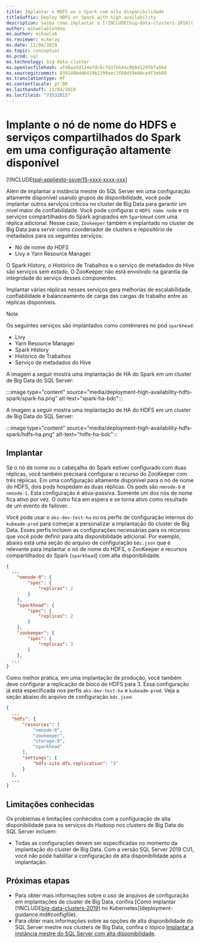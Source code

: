 ```yaml
---
title: Implantar o HDFS ou o Spark com alta disponibilidade
titleSuffix: Deploy HDFS or Spark with high availability
description: Saiba como implantar o [!INCLUDE[big-data-clusters-2019](../includes/ssbigdataclusters-ver15.md)] (versão prévia) com alta disponibilidade.
author: mihaelablendea
ms.author: mihaelab
ms.reviewer: mikeray
ms.date: 11/04/2019
ms.topic: conceptual
ms.prod: sql
ms.technology: big-data-cluster
ms.openlocfilehash: afd8aa5d124e7dc6c7d37bb44c9b64129f8fa564
ms.sourcegitcommit: 830149bdd6419b2299aec3f60d59e80ce4f3eb80
ms.translationtype: HT
ms.contentlocale: pt-BR
ms.lasthandoff: 11/04/2019
ms.locfileid: "73532015"
---
```

# <a name="deploy-hdfs-name-node-and-shared-spark-services-in-a-highly-available-configuration"></a>Implante o nó de nome do HDFS e serviços compartilhados do Spark em uma configuração altamente disponível

[!INCLUDE[tsql-appliesto-ssver15-xxxx-xxxx-xxx](../includes/tsql-appliesto-ssver15-xxxx-xxxx-xxx.md)]

Além de implantar a instância mestre do SQL Server em uma configuração altamente disponível usando grupos de disponibilidade, você pode implantar outros serviços críticos no cluster de Big Data para garantir um nível maior de confiabilidade. Você pode configurar o `HDFS name node` e os serviços compartilhados do Spark agrupados em `SparkHead` com uma réplica adicional. Nesse caso, `Zookeeper` também é implantado no cluster de Big Data para servir como coordenador de clusters e repositório de metadados para os seguintes serviços: 

- Nó de nome do HDFS
- Livy e Yarn Resource Manager. 

O Spark History, o Histórico de Trabalhos e o serviço de metadados do Hive são serviços sem estado. O ZooKeeper não está envolvido na garantia da integridade do serviço desses componentes. 

Implantar várias réplicas nesses serviços gera melhorias de escalabilidade, confiabilidade e balanceamento de carga das cargas de trabalho entre as réplicas disponíveis.

> [!NOTE]
> Os seguintes serviços são implantados como contêineres no pod `sparkhead`: 
> - Livy
> - Yarn Resource Manager
> - Spark History
> - Histórico de Trabalhos
> - Serviço de metadados do Hive  
>

A imagem a seguir mostra uma implantação de HA do Spark em um cluster de Big Data do SQL Server:

:::image type="content" source="media/deployment-high-availability-hdfs-spark/spark-ha.png" alt-text="spark-ha-bdc":::

A imagem a seguir mostra uma implantação de HA do HDFS em um cluster de Big Data do SQL Server:

:::image type="content" source="media/deployment-high-availability-hdfs-spark/hdfs-ha.png" alt-text="hdfs-ha-bdc":::

## <a name="deploy"></a>Implantar

Se o nó de nome ou o cabeçalho do Spark estiver configurado com duas réplicas, você também precisará configurar o recurso do ZooKeeper com três réplicas. Em uma configuração altamente disponível para o nó de nome do HDFS, dois pods hospedam as duas réplicas. Os pods são `nmnode-0` e `nmnode-1`. Esta configuração é ativa-passiva. Somente um dos nós de nome fica ativo por vez. O outro fica em espera e se torna ativo como resultado de um evento de failover. 

Você pode usar o `aks-dev-test-ha` ou os perfis de configuração internos do `kubeadm-prod` para começar a personalizar a implantação do cluster de Big Data. Esses perfis incluem as configurações necessárias para os recursos que você pode definir para alta disponibilidade adicional. Por exemplo, abaixo está uma seção do arquivo de configuração `bdc.json` que é relevante para implantar o nó de nome do HDFS, o ZooKeeper e recursos compartilhados do Spark (`sparkhead`) com alta disponibilidade.  

```json
{
  ...
    "nmnode-0": {
        "spec": {
            "replicas": 2
        }
    },
    "sparkhead": {
        "spec": {
            "replicas": 2
        }
    },
    "zookeeper": {
        "spec": {
            "replicas": 3
        }
    },
  ...
}
```

Como melhor prática, em uma implantação de produção, você também deve configurar a replicação de bloco do HDFS para 3. Essa configuração já está especificada nos perfis `aks-dev-test-ha` e `kubeadm-prod`. Veja a seção abaixo do arquivo de configuração `bdc.json`:

```json
{
  ...
  "hdfs": {
      "resources": [
          "nmnode-0",
          "zookeeper",
          "storage-0",
          "sparkhead"
      ],
      "settings": {
          "hdfs-site.dfs.replication": "3"
      }
  },
  ...
}
```

## <a name="known-limitations"></a>Limitações conhecidas

Os problemas e limitações conhecidos com a configuração de alta disponibilidade para os serviços do Hadoop nos clusters de Big Data do SQL Server incluem:

- Todas as configurações devem ser especificadas no momento da implantação do cluster de Big Data. Com a versão SQL Server 2019 CU1, você não pode habilitar a configuração de alta disponibilidade após a implantação.

## <a name="next-steps"></a>Próximas etapas

- Para obter mais informações sobre o uso de arquivos de configuração em implantações de cluster de Big Data, confira [Como implantar [!INCLUDE[big-data-clusters-2019](../includes/ssbigdataclusters-ss-nover.md)] no Kubernetes](deployment-guidance.md#configfile).
- Para obter mais informações sobre as opções de alta disponibilidade do SQL Server mestre nos clusters de Big Data, confira o tópico [Implantar a instância mestre do SQL Server com alta disponibilidade](deployment-high-availability.md).
